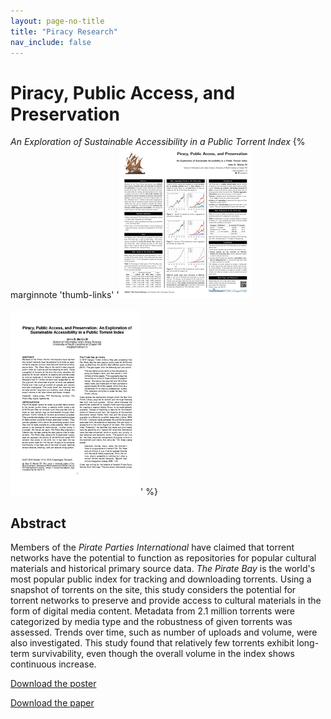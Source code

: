 ```yaml
---
layout: page-no-title
title: "Piracy Research"
nav_include: false
---
```


# Piracy, Public Access, and Preservation 

*An Exploration of Sustainable Accessibility in a Public Torrent Index* {% marginnote 'thumb-links' '<a href="/published/Martin-2016-Piracy-ASIST-poster.pdf"><img src="/published/Martin-2016-Piracy-ASIST-poster.png" /></a><br/><br/><a href="/published/Martin-2016-Piracy-ASIST-paper.pdf"><img src="/published/Martin-2016-Piracy-ASIST-paper.png" /></a>' %}

## Abstract 

Members of the *Pirate Parties International* have claimed that torrent networks have the potential to function as repositories for popular cultural materials and historical primary source data. 
*The Pirate Bay* is the world's most popular public index for tracking and downloading torrents. 
Using a snapshot of torrents on the site, this study considers the potential for torrent networks to preserve and provide access to cultural materials in the form of digital media content. 
Metadata from 2.1 million torrents were categorized by media type and the robustness of given torrents was assessed.
Trends over time, such as number of uploads and volume, were also investigated. 
This study found that relatively few torrents exhibit long-term survivability, even though the overall volume in the index shows continuous increase.

[Download the poster](/published/Martin-2016-Piracy-ASIST-poster.pdf)

[Download the paper](/published/Martin-2016-Piracy-ASIST-paper.pdf)

